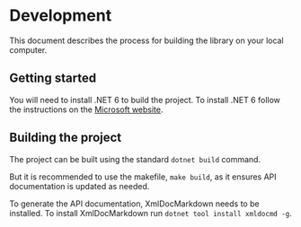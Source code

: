 # Development

This document describes the process for building the library on your local computer.

## Getting started

You will need to install .NET 6 to build the project. To install .NET 6 follow the instructions on the [Microsoft website](https://dotnet.microsoft.com/download/dotnet-core/).

## Building the project

The project can be built using the standard `dotnet build` command.

But it is recommended to use the makefile, `make build`, as it ensures API documentation is updated as needed.

To generate the API documentation, XmlDocMarkdown needs to be installed. To install XmlDocMarkdown run `dotnet tool install xmldocmd -g`.
